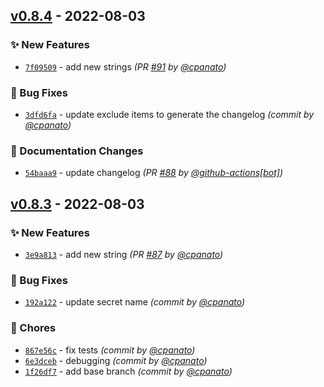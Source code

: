 
## [v0.8.4] - 2022-08-03
### :sparkles: New Features
- [`7f09509`](https://github.com/cpanato/testing-ci-providers/commit/7f0950910dfd41fc7cffddfffc1cdbad706175af) - add new strings *(PR [#91](https://github.com/cpanato/testing-ci-providers/pull/91) by [@cpanato](https://github.com/cpanato))*

### :bug: Bug Fixes
- [`3dfd6fa`](https://github.com/cpanato/testing-ci-providers/commit/3dfd6fade12e69bcabf3d556907508501b2513ab) - update exclude items to generate the changelog *(commit by [@cpanato](https://github.com/cpanato))*

### :memo: Documentation Changes
- [`54baaa9`](https://github.com/cpanato/testing-ci-providers/commit/54baaa9510a94d7c806d6f21db4a955650d45f2e) - update changelog *(PR [#88](https://github.com/cpanato/testing-ci-providers/pull/88) by [@github-actions[bot]](https://github.com/apps/github-actions))*


## [v0.8.3] - 2022-08-03
### :sparkles: New Features
- [`3e9a813`](https://github.com/cpanato/testing-ci-providers/commit/3e9a81376bff0a7513c72d66d5266484b48d3db9) - add new string *(PR [#87](https://github.com/cpanato/testing-ci-providers/pull/87) by [@cpanato](https://github.com/cpanato))*

### :bug: Bug Fixes
- [`192a122`](https://github.com/cpanato/testing-ci-providers/commit/192a12248f6cfc429b109da5dd98ea00f306aa38) - update secret name *(commit by [@cpanato](https://github.com/cpanato))*

### :wrench: Chores
- [`867e56c`](https://github.com/cpanato/testing-ci-providers/commit/867e56ca013a8856102a9fcddce2105701fc36a5) - fix tests *(commit by [@cpanato](https://github.com/cpanato))*
- [`6e3dceb`](https://github.com/cpanato/testing-ci-providers/commit/6e3dcebc338ce1333c6d7d2bf53608c0dcd298ad) - debugging *(commit by [@cpanato](https://github.com/cpanato))*
- [`1f26df7`](https://github.com/cpanato/testing-ci-providers/commit/1f26df713a9c91aa0636877641470212b9dba9bf) - add base branch *(commit by [@cpanato](https://github.com/cpanato))*


[v0.8.3]: https://github.com/cpanato/testing-ci-providers/compare/v0.8.1...v0.8.3
[v0.8.4]: https://github.com/cpanato/testing-ci-providers/compare/v0.8.3...v0.8.4